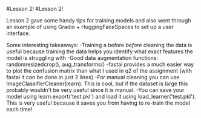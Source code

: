 #Lesson 2!
#Lesson 2!

Lesson 2 gave some handy tips for training models and also went through an example of using Gradio + HuggingFaceSpaces to set up a user interface.

Some interesting takeaways:
-Training a before *before* cleaning the data is useful because training the data helps you identify what exact features the model is struggling with
-Good data augmentation functions: randomresizedcrop(), aug_transforms()
-fastai provides a much easier way to plot the confusion matrix than what I used in q2 of the assignment (with fastai it can be done in just 2 lines)
-For manual cleaning you can use ImageClassifierCleaner(learn). This is cool, but if the dataset is large this probably wouldn't be very useful since it is manual.
-You can save your model using learn.export('test.pkl') and load it using load_learner('test.pkl'). This is very useful because it saves you from having to re-train the model each time!
